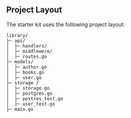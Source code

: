 ## Project Layout

The starter kit uses the following project layout:
```
library/
├─ api/
│  ├─ handlers/
│  ├─ middlewere/
│  ├─ routes.go
├─ models/
│  ├─ author.go
│  ├─ books.go
│  ├─ user.go
├─ storage /
│  ├─ storage.go
│  ├─ postgres.go
│  ├─ postres_test.go
│  ├─ user_test.go
├─ main.go
```

